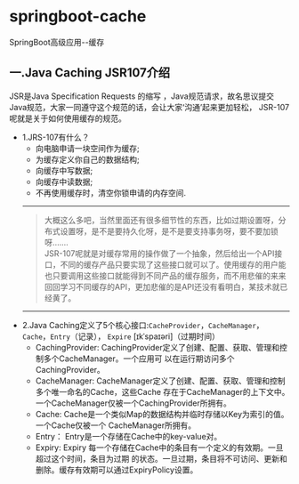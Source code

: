 # springboot-cache
SpringBoot高级应用--缓存
## 一.Java Caching JSR107介绍
JSR是Java Specification Requests 的缩写 ，Java规范请求，故名思议提交Java规范，大家一同遵守这个规范的话，会让大家‘沟通’起来更加轻松， JSR-107呢就是关于如何使用缓存的规范。
* 1.JRS-107有什么？
    + 向电脑申请一块空间作为缓存;
    + 为缓存定义你自己的数据结构;
    + 向缓存中写数据;
    + 向缓存中读数据;
    + 不再使用缓存时，清空你锁申请的内存空间. 
    -------------------
    > 大概这么多吧，当然里面还有很多细节性的东西，比如过期设置呀，分布式设置呀，是不是要持久化呀，是不是要支持事务呀，要不要加锁呀.......       
    > JSR-107呢就是对缓存常用的操作做了一个抽象，然后给出一个API接口，不同的缓存产品只要实现了这些接口就可以了。使用缓存的用户能也只要调用这些接口就能得到不同产品的缓存服务，而不用悲催的来来回回学习不同缓存的API，更加悲催的是API还没有看明白，某技术就已经黄了。
    -----------------
* 2.Java Caching定义了5个核心接口:`CacheProvider`，`CacheManager`，`Cache`，`Entry`（记录），
`Expire` [ɪkˈspaɪəri]（过期时间）
    + CachingProvider: CachingProvider定义了创建、配置、获取、管理和控制多个CacheManager。一个应用可
以在运行期访问多个CachingProvider。
    + CacheManager: CacheManager定义了创建、配置、获取、管理和控制多个唯一命名的Cache，这些Cache
存在于CacheManager的上下文中。一个CacheManager仅被一个CachingProvider所拥有。
    + Cache: Cache是一个类似Map的数据结构并临时存储以Key为索引的值。一个Cache仅被一个
CacheManager所拥有。
    + Entry： Entry是一个存储在Cache中的key-value对。
    + Expiry: Expiry 每一个存储在Cache中的条目有一个定义的有效期。一旦超过这个时间，条目为过期
的状态。一旦过期，条目将不可访问、更新和删除。缓存有效期可以通过ExpiryPolicy设置。
